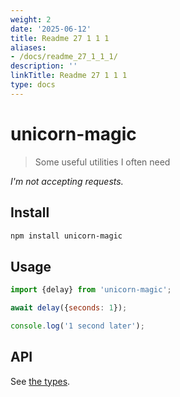 ```yaml
---
weight: 2
date: '2025-06-12'
title: Readme 27 1 1 1
aliases:
- /docs/readme_27_1_1_1/
description: ''
linkTitle: Readme 27 1 1 1
type: docs
---
```


# unicorn-magic

> Some useful utilities I often need

*I'm not accepting requests.*

## Install

```sh
npm install unicorn-magic
```

## Usage

```js
import {delay} from 'unicorn-magic';

await delay({seconds: 1});

console.log('1 second later');
```

## API

See [the types](index.d.ts).
